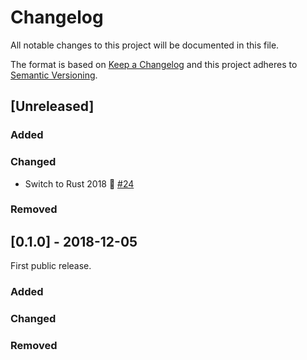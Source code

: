 # Changelog

All notable changes to this project will be documented in this file.

The format is based on [Keep a Changelog](http://keepachangelog.com/en/1.0.0/) and this project adheres to [Semantic Versioning](http://semver.org/spec/v2.0.0.html).

## [Unreleased]

### Added
### Changed

- Switch to Rust 2018 🎉 [#24](https://gitlab.com/srwalker101/rust-jupyter-client/merge_requests/24)

### Removed

## [0.1.0] - 2018-12-05

First public release.

### Added
### Changed
### Removed
